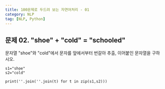 ```yaml
---
title: 100문제로 두드려 보는 자연어처리 - 01
category: NLP
tag: [NLP, Python]
---
```


## 문제 02. "shoe" + "cold" = "schooled"
문자열 "shoe"와 "cold"에서 문자를 앞에서부터 번갈아 추출, 이어붙인 문자열을 구하시오. 

~~~
s1="shoe"
s2="cold"

print(''.join(''.join(t) for t in zip(s1,s2)))
~~~
